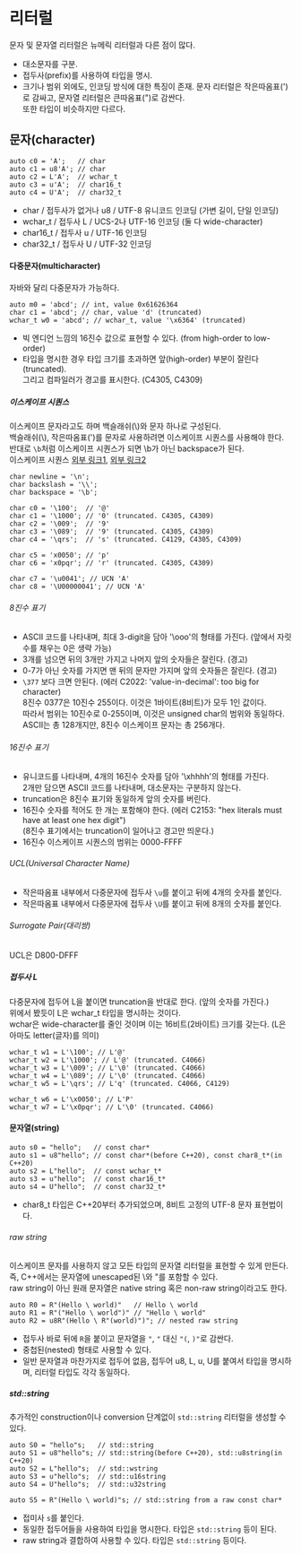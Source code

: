 # 리터럴
문자 및 문자열 리터럴은 뉴메릭 리터럴과 다른 점이 많다.
- 대소문자를 구분.
- 접두사(prefix)를 사용하여 타입을 명시.
- 크기나 범위 외에도, 인코딩 방식에 대한 특징이 존재.
문자 리터럴은 작은따옴표(')로 감싸고, 문자열 리터럴은 큰따옴표(")로 감싼다.  
또한 타입이 비슷하지만 다르다.
## 문자(character)
```
auto c0 = 'A';   // char
auto c1 = u8'A'; // char
auto c2 = L'A';  // wchar_t
auto c3 = u'A';  // char16_t
auto c4 = U'A';  // char32_t
```
- char / 접두사가 없거나 u8 / UTF-8 유니코드 인코딩 (가변 길이, 단일 인코딩)
- wchar_t  / 접두사 L / UCS-2나 UTF-16 인코딩 (둘 다 wide-character)
- char16_t / 접두사 u / UTF-16 인코딩
- char32_t / 접두사 U / UTF-32 인코딩
#### 다중문자(multicharacter)
자바와 달리 다중문자가 가능하다.
```
auto m0 = 'abcd'; // int, value 0x61626364
char c1 = 'abcd'; // char, value 'd' (truncated)
wchar_t w0 = 'abcd'; // wchar_t, value '\x6364' (truncated)
```
- 빅 엔디언 느낌의 16진수 값으로 표현할 수 있다. (from high-order to low-order)
- 타입을 명시한 경우 타입 크기를 초과하면 앞(high-order) 부분이 잘린다(truncated).  
그리고 컴파일러가 경고를 표시한다. (C4305, C4309)
##### 이스케이프 시퀀스
이스케이프 문자라고도 하며 백슬래쉬(\\)와 문자 하나로 구성된다.  
백슬래쉬(\\), 작은따옴표(')를 문자로 사용하려면 이스케이프 시퀀스를 사용해야 한다.  
반대로 `\b`처럼 이스케이프 시퀀스가 되면 \\b가 아닌 backspace가 된다.  
이스케이프 시퀀스 [외부 링크1][1], [외부 링크2][2]
```
char newline = '\n';
char backslash = '\\';
char backspace = '\b';

char c0 = '\100';  // '@'
char c1 = '\1000'; // '0' (truncated. C4305, C4309)
char c2 = '\009';  // '9'
char c3 = '\089';  // '9' (truncated. C4305, C4309)
char c4 = '\qrs';  // 's' (truncated. C4129, C4305, C4309)

char c5 = 'x0050'; // 'p'
char c6 = 'x0pqr'; // 'r' (truncated. C4305, C4309)

char c7 = '\u0041'; // UCN 'A'
char c8 = '\U00000041'; // UCN 'A'
```
###### 8진수 표기
- ASCII 코드를 나타내며, 최대 3-digit을 담아 '\ooo'의 형태를 가진다. (앞에서 자릿수를 채우는 0은 생략 가능)
- 3개를 넘으면 뒤의 3개만 가지고 나머지 앞의 숫자들은 잘린다. (경고)
- 0-7가 아닌 숫자를 가지면 맨 뒤의 문자만 가지며 앞의 숫자들은 잘린다. (경고)
- `\377` 보다 크면 안된다. (에러 C2022: 'value-in-decimal': too big for character)  
8진수 0377은 10진수 255이다. 이것은 1바이트(8비트)가 모두 1인 값이다.  
따라서 범위는 10진수로 0-255이며, 이것은 unsigned char의 범위와 동일하다.  
ASCII는 총 128개지만, 8진수 이스케이프 문자는 총 256개다.
###### 16진수 표기
- 유니코드를 나타내며, 4개의 16진수 숫자를 담아 '\xhhhh'의 형태를 가진다.  
2개만 담으면 ASCII 코드를 나타내며, 대소문자는 구분하지 않는다.
- truncation은 8진수 표기와 동일하게 앞의 숫자를 버린다.
- 16진수 숫자를 적어도 한 개는 포함해야 한다. (에러 C2153: "hex literals must have at least one hex digit")  
(8진수 표기에서는 truncation이 일어나고 경고만 띄운다.)
- 16진수 이스케이프 시퀀스의 범위는 0000-FFFF
###### UCL(Universal Character Name)
- 작은따옴표 내부에서 다중문자에 접두사 `\u`를 붙이고 뒤에 4개의 숫자를 붙인다.
- 작은따옴표 내부에서 다중문자에 접두사 `\U`를 붙이고 뒤에 8개의 숫자를 붙인다.
###### Surrogate Pair(대리쌍)
UCL은 D800-DFFF 
##### 접두사 L
다중문자에 접두어 L을 붙이면 truncation을 반대로 한다. (앞의 숫자를 가진다.)  
위에서 봤듯이 L은 wchar_t 타입을 명시하는 것이다.  
wchar은 wide-character를 줄인 것이며 이는 16비트(2바이트) 크기를 갖는다. (L은 아마도 letter(글자)를 의미)
```
wchar_t w1 = L'\100'; // L'@'
wchar_t w2 = L'\1000'; // L'@' (truncated. C4066)
wchar_t w3 = L'\009'; // L'\0' (truncated. C4066)
wchar_t w4 = L'\089'; // L'\0' (truncated. C4066)
wchar_t w5 = L'\qrs'; // L'q' (truncated. C4066, C4129)

wchar_t w6 = L'\x0050'; // L'P'
wchar_t w7 = L'\x0pqr'; // L'\0' (truncated. C4066)
```
#### 문자열(string)
```
auto s0 = "hello";   // const char*
auto s1 = u8"hello"; // const char*(before C++20), const char8_t*(in C++20)
auto s2 = L"hello";  // const wchar_t*
auto s3 = u"hello";  // const char16_t*
auto s4 = U"hello";  // const char32_t*
```
- char8_t 타입은 C++20부터 추가되었으며, 8비트 고정의 UTF-8 문자 표현법이다.
###### raw string
이스케이프 문자를 사용하지 않고 모든 타입의 문자열 리터럴을 표현할 수 있게 만든다.  
즉, C++에서는 문자열에 unescaped된 \와 "를 포함할 수 있다.  
raw string이 아닌 원래 문자열은 native string 혹은 non-raw string이라고도 한다.
```
auto R0 = R"(Hello \ world)"   // Hello \ world
auto R1 = R"("Hello \ world")" // "Hello \ world"
auto R2 = u8R"(Hello \ R"(world)")"; // nested raw string
```
- 접두사 바로 뒤에 `R`을 붙이고 문자열을 `"`, `"` 대신 `"(`, `)"`로 감싼다.
- 중첩된(nested) 형태로 사용할 수 있다.
- 일반 문자열과 마찬가지로 접두어 없음, 접두어 u8, L, u, U를 붙여서 타입을 명시하며, 리터럴 타입도 각각 동일하다.
##### std::string
추가적인 construction이나 conversion 단계없이 `std::string` 리터럴을 생성할 수 있다.
```
auto S0 = "hello"s;   // std::string
auto S1 = u8"hello"s; // std::string(before C++20), std::u8string(in C++20)
auto S2 = L"hello"s;  // std::wstring
auto S3 = u"hello"s;  // std::u16string
auto S4 = U"hello"s;  // std::u32string

auto S5 = R"(Hello \ world)"s; // std::string from a raw const char*
```
- 접미사 `s`를 붙인다.
- 동일한 접두어들을 사용하여 타입을 명시한다. 타입은 `std::string` 등이 된다.
- raw string과 결합하여 사용할 수 있다. 타입은 `std::string` 등이다.


[1]: https://docs.microsoft.com/en-us/cpp/cpp/string-and-character-literals-cpp?view=msvc-170#bkmk_Escape
[2]: https://docs.microsoft.com/en-us/cpp/c-language/escape-sequences?view=msvc-170
